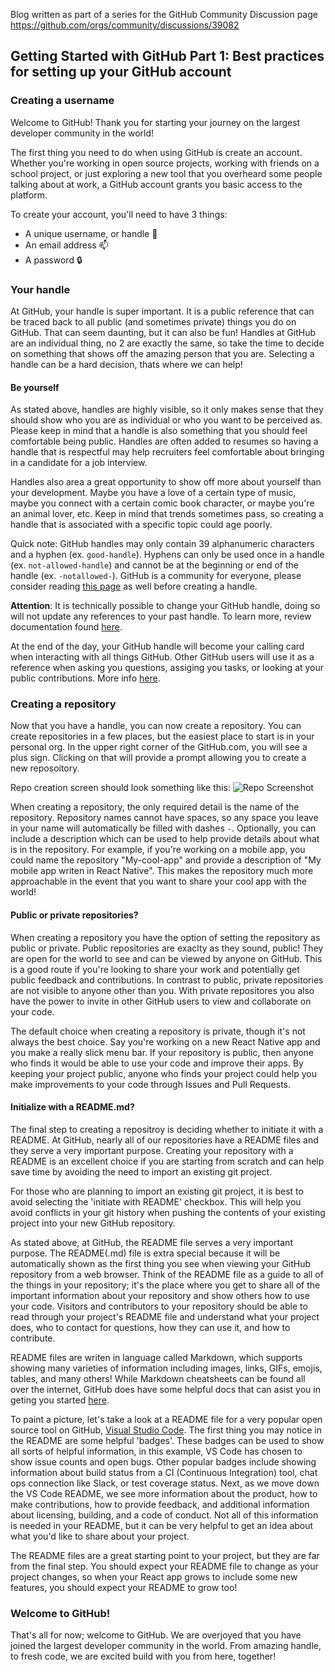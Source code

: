 Blog written as part of a series for the GitHub Community Discussion page
https://github.com/orgs/community/discussions/39082

## Getting Started with GitHub Part 1: Best practices for setting up your GitHub account

### Creating a username

Welcome to GitHub! Thank you for starting your journey on the largest developer community in the world!

The first thing you need to do when using GitHub is create an account. Whether you're working in open source projects, working with friends on a school project, or just exploring a new tool that you overheard some people talking about at work, a GitHub account grants you basic access to the platform.

To create your account, you'll need to have 3 things:

- A unique username, or handle :tada:
- An email address :mailbox:
- A password :lock:

### Your handle

At GitHub, your handle is super important. It is a public reference that can be traced back to all public (and sometimes private) things you do on GitHub. That can seem daunting, but it can also be fun! Handles at GitHub are an individual thing, no 2 are exactly the same, so take the time to decide on something that shows off the amazing person that you are. Selecting a handle can be a hard decision, thats where we can help!

#### Be yourself

As stated above, handles are highly visible, so it only makes sense that they should show who you are as individual or who you want to be perceived as. Please keep in mind that a handle is also something that you should feel comfortable being public. Handles are often added to resumes so having a handle that is respectful may help recruiters feel comfortable about bringing in a candidate for a job interview. 

Handles also area a great opportunity to show off more about yourself than your development. Maybe you have a love of a certain type of music, maybe you connect with a certain comic book character, or maybe you're an animal lover, etc. Keep in mind that trends sometimes pass, so creating a handle that is associated with a specific topic could age poorly.

Quick note: GitHub handles may only contain 39 alphanumeric characters and a hyphen (ex. `good-handle`). Hyphens can only be used once in a handle (ex. `not-allowed-handle`) and cannot be at the beginning or end of the handle (ex. `-notallowed-`). GitHub is a community for everyone, please consider reading [this page](https://docs.github.com/en/site-policy/acceptable-use-policies/github-hate-speech-and-discrimination) as well before creating a handle.

**Attention**: It is technically possible to change your GitHub handle, doing so will not update any references to your past handle. To learn more, review documentation found [here](https://docs.github.com/en/account-and-profile/setting-up-and-managing-your-personal-account-on-github/managing-personal-account-settings/changing-your-github-username).

At the end of the day, your GitHub handle will become your calling card when interacting with all things GitHub. Other GitHub users will use it as a reference when asking you questions, assiging you tasks, or looking at your public contributions. More info [here](https://docs.github.com/en/site-policy/other-site-policies/github-username-policy).

### Creating a repository

Now that you have a handle, you can now create a repository. You can create repositories in a few places, but the easiest place to start is in your personal org. In the upper right corner of the GitHub.com, you will see a plus sign. Clicking on that will provide a prompt allowing you to create a new reposoitory. 

Repo creation screen should look something like this: 
![Repo Screenshot](../../../images/repo-create-screenshot.png)

When creating a repository, the only required detail is the name of the repository. Repository names cannot have spaces, so any space you leave in your name will automatically be filled with dashes `-`. Optionally, you can include a description which can be used to help provide details about what is in the repository. For example, if you're working on a mobile app, you could name the repository "My-cool-app" and provide a description of "My mobile app writen in React Native". This makes the repository much more approachable in the event that you want to share your cool app with the world!

#### Public or private repositories?

When creating a repository you have the option of setting the repository as public or private. Public repositories are exaclty as they sound, public! They are open for the world to see and can be viewed by anyone on GitHub. This is a good route if you're looking to share your work and potentially get public feedback and contributions. In contrast to public, private repositories are not visible to anyone other than you. With private repositores you also have the power to invite in other GitHub users to view and collaborate on your code.

The default choice when creating a repository is private, though it's not always the best choice. Say you're working on a new React Native app and you make a really slick menu bar. If your repository is public, then anyone who finds it would be able to use your code and improve their apps. By keeping your project public, anyone who finds your project could help you make improvements to your code through Issues and Pull Requests.

#### Initialize with a README.md?

The final step to creating a repositroy is deciding whether to initiate it with a README. At GitHub, nearly all of our repositories have a README files and they serve a very important purpose. Creating your repository with a README is an excellent choice if you are starting from scratch and can help save time by avoiding the need to import an existing git project. 

For those who are planning to import an existing git project, it is best to avoid selecting the 'initiate with README' checkbox. This will help you avoid conflicts in your git history when pushing the contents of your existing project into your new GitHub repository.

As stated above, at GitHub, the README file serves a very important purpose. The README(.md) file is extra special because it will be automatically shown as the first thing you see when viewing your GitHub repository from a web browser. Think of the README file as a guide to all of the things in your repository; it's the place where you get to share all of the important information about your repository and show others how to use your code. Visitors and contributors to your repository should be able to read through your project's README file and understand what your project does, who to contact for questions, how they can use it, and how to contribute.

README files are writen in language called Markdown, which supports showing many varieties of information including images, links, GIFs, emojis, tables, and many others! While Markdown cheatsheets can be found all over the internet, GitHub does have some helpful docs that can asist you in geting you started [here](https://docs.github.com/en/get-started/writing-on-github/getting-started-with-writing-and-formatting-on-github/basic-writing-and-formatting-syntax).

To paint a picture, let's take a look at a README file for a very popular open source tool on GitHub, [Visual Studio Code](https://github.com/microsoft/vscode). The first thing you may notice in the README are some helpful 'badges'. These badges can be used to show all sorts of helpful information, in this example, VS Code has chosen to show issue counts and open bugs. Other popular badges include showing information about build status from a CI (Continuous Integration) tool, chat ops connection like Slack, or test coverage status. Next, as we move down the VS Code README, we see more information about the product, how to make contributions, how to provide feedback, and additional information about licensing, building, and a code of conduct. Not all of this information is needed in your README, but it can be very helpful to get an idea about what you'd like to share about your project.

The README files are a great starting point to your project, but they are far from the final step. You should expect your README file to change as your project changes, so when your React app grows to include some new features, you should expect your README to grow too!

### Welcome to GitHub!

That's all for now; welcome to GitHub. We are overjoyed that you have joined the largest developer community in the world. From amazing handle, to fresh code, we are excited build with you from here, together!
